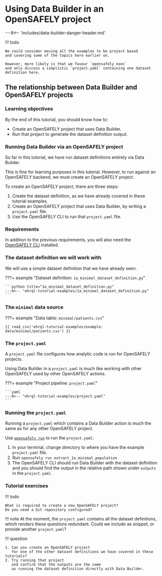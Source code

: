 # Using Data Builder in an OpenSAFELY project

---8<-- 'includes/data-builder-danger-header.md'

!!! todo

    We could consider moving all the examples to be project based
    and covering some of the topics here earlier on.

    However, more likely is that we favour `opensafely exec`
    and only discuss a simplistic `project.yaml` containing one dataset definition here.

## The relationship between Data Builder and OpenSAFELY projects

### Learning objectives

By the end of this tutorial, you should know how to:

* Create an OpenSAFELY project that uses Data Builder.
* Run that project to generate the dataset definition output.

### Running Data Builder via an OpenSAFELY project

So far in this tutorial,
we have run dataset definitions entirely via Data Builder.

This is fine for learning purposes in this tutorial.
However, to run against an OpenSAFELY backend,
we must create an OpenSAFELY project.

To create an OpenSAFELY project,
there are three steps:

1. Create the dataset definition,
   as we have already covered in these tutorial examples.
2. Create an OpenSAFELY project that uses Data Builder,
   by writing a `project.yaml` file.
3. Use the OpenSAFELY CLI to run that `project.yaml` file.

### Requirements

In addition to the previous requirements,
you will also need the [OpenSAFELY CLI](../../../opensafely-cli.md) installed.

### The dataset definition we will work with

We will use a simple dataset definition that we have already seen.

???+ example "Dataset definition: `1a_minimal_dataset_definition.py`"

    ```python title="1a_minimal_dataset_definition.py"
    ---8<-- "ehrql-tutorial-examples/1a_minimal_dataset_definition.py"
    ```

### The `minimal` data source

???+ example "Data table: `minimal/patients.csv`"

    {{ read_csv('ehrql-tutorial-examples/example-data/minimal/patients.csv') }}

### The `project.yaml`

A `project.yaml` file configures how analytic code is run for OpenSAFELY projects.

Using Data Builder in a `project.yaml` is much like working with other OpenSAFELY used by other OpenSAFELY actions.

???+ example "Project pipeline: `project.yaml`"

    ```yaml
    ---8<-- "ehrql-tutorial-examples/project.yaml"
    ```

### Running the `project.yaml`

Running a `project.yaml` which contains a Data Builder action
is much the same as for any other OpenSAFELY project.

Use [`opensafely run`](../../../opensafely-cli.md/#run) to run the `project.yaml`:

1. In your terminal, change directory to where you have the example `project.yaml` file.
2. Run `opensafely run extract_1a_minimal_population`
3. The OpenSAFELY CLI should run Data Builder with the dataset definition
   and you should find the output in the relative path shown under `outputs` in the `project.yaml`.

### Tutorial exercises

!!! todo

    What is required to create a new OpenSAFELY project?
    Do you need a Git repository configured?

!!! note
    At the moment,
    the `project.yaml` contains all the dataset definitions,
    which renders these questions redundant.
    Could we include as snippet,
    or provide another `project.yaml`?

!!! question

    1. Can you create an OpenSAFELY project
       for one of the other dataset definitions we have covered in these tutorials?
    2. Try running that project
       and confirm that the outputs are the same
       as running the dataset definition directly with Data Builder.
